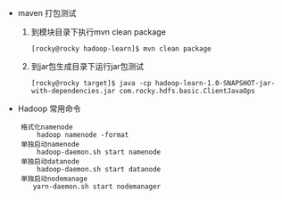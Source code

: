 - maven 打包测试
    1. 到模块目录下执行mvn clean package 
    
        ``[rocky@rocky hadoop-learn]$ mvn clean package``
    2. 到jar包生成目录下运行jar包测试
    
        ``[rocky@rocky target]$ java -cp hadoop-learn-1.0-SNAPSHOT-jar-with-dependencies.jar com.rocky.hdfs.basic.ClientJavaOps``
        
- Hadoop 常用命令
````
    格式化namenode
        hadoop namenode -format
    单独启动namenode
        hadoop-daemon.sh start namenode
    单独启动datanode
        hadoop-daemon.sh start datanode
    单独启动nodemanage
       yarn-daemon.sh start nodemanager
````
        